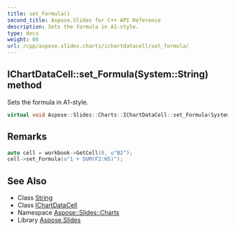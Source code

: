 ```yaml
---
title: set_Formula()
second_title: Aspose.Slides for C++ API Reference
description: Sets the formula in A1-style.
type: docs
weight: 66
url: /cpp/aspose.slides.charts/ichartdatacell/set_formula/
---
```

## IChartDataCell::set_Formula(System::String) method


Sets the formula in A1-style.

```cpp
virtual void Aspose::Slides::Charts::IChartDataCell::set_Formula(System::String value)=0
```

## Remarks



```cpp
auto cell = workbook->GetCell(0, u"B2");
cell->set_Formula(u"1 + SUM(F2:H5)");
```

## See Also

* Class [String](../../system/string/)
* Class [IChartDataCell](./)
* Namespace [Aspose::Slides::Charts](../)
* Library [Aspose.Slides](../../)